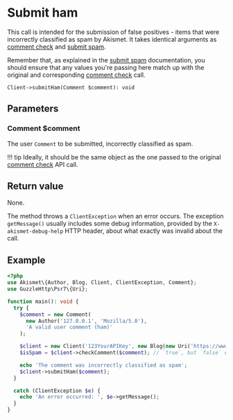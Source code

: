 # Submit ham
This call is intended for the submission of false positives - items that were incorrectly classified as spam by Akismet.
It takes identical arguments as [comment check](comment_check.md) and [submit spam](submit_spam.md).

Remember that, as explained in the [submit spam](submit_spam.md) documentation, you should ensure
that any values you're passing here match up with the original and corresponding [comment check](comment_check.md) call.

```
Client->submitHam(Comment $comment): void
```

## Parameters

### Comment **$comment**
The user `Comment` to be submitted, incorrectly classified as spam.

!!! tip
    Ideally, it should be the same object as the one passed to the original [comment check](comment_check.md) API call.

## Return value
None.

The method throws a `ClientException` when an error occurs.
The exception `getMessage()` usually includes some debug information, provided by the `X-akismet-debug-help` HTTP header, about what exactly was invalid about the call.

## Example

```php
<?php
use Akismet\{Author, Blog, Client, ClientException, Comment};
use GuzzleHttp\Psr7\{Uri};

function main(): void {
  try {
    $comment = new Comment(
      new Author('127.0.0.1', 'Mozilla/5.0'),
      'A valid user comment (ham)'
    );

    $client = new Client('123YourAPIKey', new Blog(new Uri('https://www.yourblog.com')));
    $isSpam = $client->checkComment($comment); // `true`, but `false` expected.

    echo 'The comment was incorrectly classified as spam';
    $client->submitHam($comment);
  }

  catch (ClientException $e) {
    echo 'An error occurred: ', $e->getMessage();
  }
}
```
